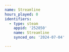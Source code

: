 ```yaml
---
name: Streamline
hours_played: 0
identifiers:
  - type: steam
    appid: '252850'
    name: Streamline
    synced_on: '2024-07-04'

---
```

